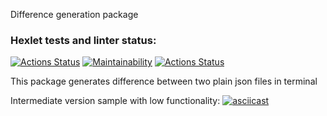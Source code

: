 Difference generation package
### Hexlet tests and linter status:
[![Actions Status](https://github.com/vyachka1001/php-project-lvl2/workflows/hexlet-check/badge.svg)](https://github.com/vyachka1001/php-project-lvl2/actions)
[![Maintainability](https://api.codeclimate.com/v1/badges/e4ceea059edf57f7f360/maintainability)](https://codeclimate.com/github/vyachka1001/php-project-lvl2/maintainability)
[![Actions Status](https://github.com/vyachka1001/php-project-lvl2/workflows/lint-check/badge.svg)](https://github.com/vyachka1001/php-project-lvl2/actions)

This package generates difference between two plain json files in terminal

Intermediate version sample with low functionality: 
[![asciicast](https://asciinema.org/a/3AsGFDOAegGizwJT1sWHt8Yp6.svg)](https://asciinema.org/a/3AsGFDOAegGizwJT1sWHt8Yp6)